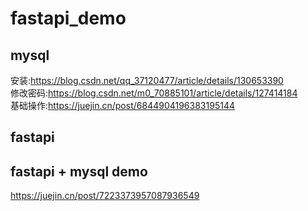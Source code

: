 # fastapi_demo

## mysql
安装:https://blog.csdn.net/qq_37120477/article/details/130653390  
修改密码:https://blog.csdn.net/m0_70885101/article/details/127414184  
基础操作:https://juejin.cn/post/6844904196383195144  

## fastapi

## fastapi + mysql demo
https://juejin.cn/post/7223373957087936549
